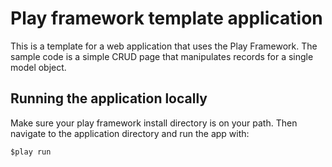 # Play framework template application

This is a template for a web application that uses the Play Framework. The sample code is a simple CRUD page that manipulates records for a single model object.    

## Running the application locally

Make sure your play framework install directory is on your path. Then navigate to the application directory and run the app with:

    $play run

